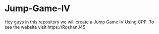 # Jump-Game-IV
Hey guys in this repository we will create a Jump Game IV Using CPP. To see the website visit https://RoshanJ45
